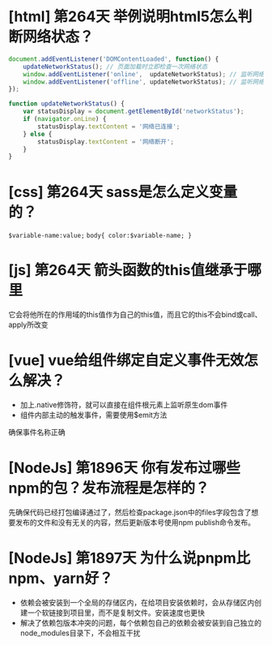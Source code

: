 # [html] 第264天 举例说明html5怎么判断网络状态？

```javascript
document.addEventListener('DOMContentLoaded', function() {
    updateNetworkStatus(); // 页面加载时立即检查一次网络状态
    window.addEventListener('online',  updateNetworkStatus); // 监听网络连接事件
    window.addEventListener('offline', updateNetworkStatus); // 监听网络断开事件
});

function updateNetworkStatus() {
    var statusDisplay = document.getElementById('networkStatus');
    if (navigator.onLine) {
        statusDisplay.textContent = '网络已连接';
    } else {
        statusDisplay.textContent = '网络断开';
    }
}

```

# [css] 第264天 sass是怎么定义变量的？

`$variable-name:value;`  `body{ color:$variable-name; }`

# [js] 第264天 箭头函数的this值继承于哪里

它会将他所在的作用域的this值作为自己的this值，而且它的this不会bind或call、apply所改变

# [vue] vue给组件绑定自定义事件无效怎么解决？

- 加上.native修饰符，就可以直接在组件根元素上监听原生dom事件
- 组件内部主动的触发事件，需要使用$emit方法

确保事件名称正确

# [NodeJs] 第1896天 你有发布过哪些npm的包？发布流程是怎样的？

先确保代码已经打包编译通过了，然后检查package.json中的files字段包含了想要发布的文件和没有无关的内容，然后更新版本号使用npm publish命令发布。

# [NodeJs] 第1897天 为什么说pnpm比npm、yarn好？

- 依赖会被安装到一个全局的存储区内，在给项目安装依赖时，会从存储区内创建一个软链接到项目里，而不是复制文件。安装速度也更快
- 解决了依赖包版本冲突的问题，每个依赖包自己的依赖会被安装到自己独立的node_modules目录下，不会相互干扰
